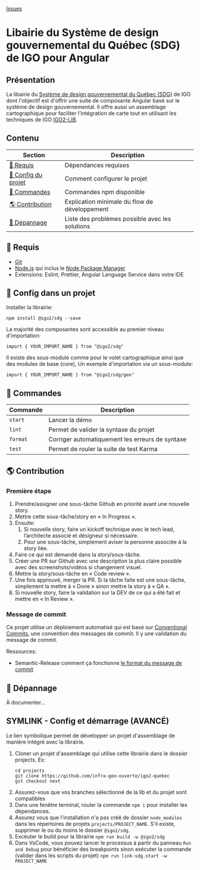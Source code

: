 [Issues](https://github.com/infra-geo-ouverte/sdg/issues)

# Libairie du Système de design gouvernemental du Québec (SDG) de IGO pour Angular

## Présentation

La libairie du [Système de design gouvernemental du Québec (SDG)](https://design.quebec.ca/) de IGO dont l'objectif est d'offrir une suite de composante Angular basé sur le système de design gouvernemental. Il offre aussi un assemblage cartographique pour faciliter l'intégration de carte tout en utilisant les techniques de IGO [IGO2-LIB](https://github.com/infra-geo-ouverte/igo2-lib).

## Contenu

| Section                                   | Description                                     |
| ----------------------------------------- | ----------------------------------------------- |
| [🚧 Requis](#-requis)                     | Dépendances requises                            |
| [🚀 Config du projet](#-config-du-projet) | Comment configurer le projet                    |
| [📜 Commandes](#-commandes)               | Commandes npm disponible                        |
| [🌎 Contribution](#-contribution)         | Explication minimale du flow de développement   |
| [🧰 Dépannage](#-dépannage)               | Liste des problèmes possible avec les solutions |

## 🚧 Requis

- [Git]
- [Node.js] qui inclus le [Node Package Manager][npm]
- Extensions: Eslint, Prettier, Angular Language Service dans votre IDE 

## 🚀 Config dans un projet

Installer la librairie:
```
npm install @igo2/sdg --save
```

La majorité des composantes sont accessible au premier niveau d'importation:
```
import { YOUR_IMPORT_NAME } from "@igo2/sdg"
```

Il existe des sous-module comme pour le volet cartographique ainsi que des modules de base (core), Un exemple d'importation via un sous-module:
```
import { YOUR_IMPORT_NAME } from "@igo2/sdg/geo"
```




## 📜 Commandes

| Commande | Description                                     |
| -------- | ----------------------------------------------- |
| `start`  | Lancer la démo                                  |
| `lint`   | Permet de valider la syntaxe du projet          |
| `format` | Corriger automatiquement les erreurs de syntaxe |
| `test`   | Permet de rouler la suite de test Karma         |


## 🌎 Contribution

### Première étape
1. Prendre/assigner une sous-tâche Github en priorité avant une nouvelle story.
2. Mettre cette sous-tâche/story en « In Progress ».
3. Ensuite:
   1. Si nouvelle story, faire un kickoff technique avec le tech lead, l’architecte associé et désigneur si nécessaire.
   2. Pour une sous-tâche, simplement aviser la personne associée à la story liée.
4. Faire ce qui est demandé dans la story/sous-tâche.
5. Créer une PR sur Github avec une description la plus claire possible avec des screenshots/vidéos si changement visuel.
6. Mettre la story/sous-tâche en « Code review ».
7. Une fois approuvé, merger la PR. Si la tâche faite est une sous-tâche, simplement la mettre à « Done » sinon mettre la story à « QA ».
8. Si nouvelle story, faire la validation sur la DEV de ce qui a été fait et mettre en « In Review ».

### Message de commit
Ce projet utilise un déploiement automatisé qui est basé sur [Conventional Commits][conventional-commits], une convention des messages de commit. Il y une validation du message de commit.

Ressources:
- Semantic-Release comment ça fonctionne [le format du message de commit][semantic-release]

## 🧰 Dépannage

À documenter...


## SYMLINK - Config et démarrage (AVANCÉ)

Le lien symbolique permet de développer un projet d'assemblage de manière intégré avec la librairie.

1. Cloner un projet d'assemblage qui utilise cette librairie dans le dossier projects. Ex:
   ```
   cd projects
   git clone https://github.com/infra-geo-ouverte/igo2-quebec
   git checkout next
   ```
2. Assurez-vous que vos branches sélectionné de la lib et du projet sont compatibles
3. Dans une fenêtre terminal, rouler la commande `npm i` pour installer les dépendances. 
4. Assurez vous que l'installation n'a pas créé de dossier `node_modules` dans les répertoires de projets `projects/PROJECT_NAME`. S'il existe, supprimer le ou du moins le dossier `@igo2/sdg`.
5. Excéuter le build pour la librairie `npm run build -w @igo2/sdg`
6. Dans VsCode, vous pouvez lancer le processus à partir du panneau `Run and Debug` pour bénéficier des breakpoints sinon exécuter la commande (valider dans les scripts du projet) `npm run link-sdg.start -w PROJECT_NAME`


[git]: https://git-scm.com/
[node.js]: https://nodejs.org/
[npm]: https://www.npmjs.com/get-npm
[conventional-commits]: https://www.conventionalcommits.org/en/v1.0.0/
[semantic-release]: https://semantic-release.gitbook.io/semantic-release#how-does-it-work
